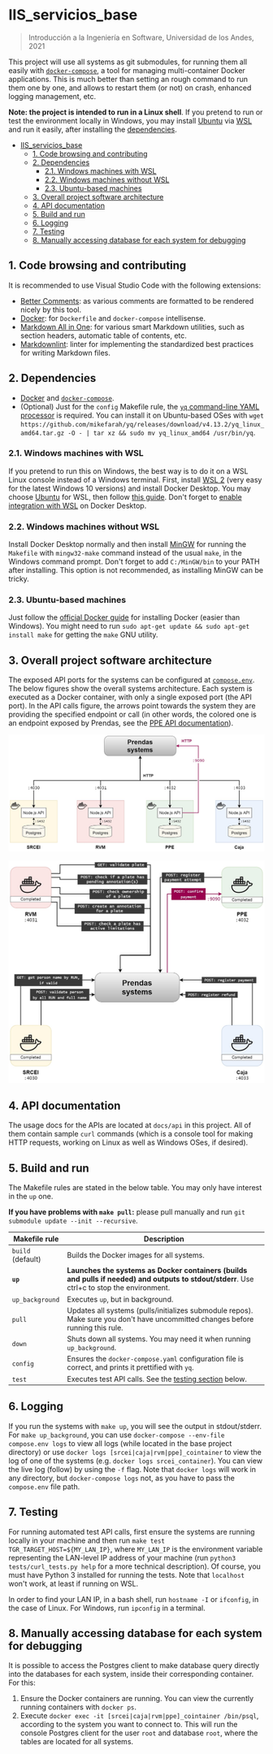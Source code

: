 # IIS_servicios_base

> Introducción a la Ingeniería en Software, Universidad de los Andes, 2021

This project will use all systems as git submodules, for running them all easily with [`docker-compose`](https://docs.docker.com/compose/), a tool for managing multi-container Docker applications. This is much better than setting an rough command to run them one by one, and allows to restart them (or not) on crash, enhanced logging management, etc.

**Note: the project is intended to run in a Linux shell**. If you pretend to run or test the environment locally in Windows, you may install [Ubuntu](https://www.microsoft.com/en-us/p/ubuntu-2004-lts/9n6svws3rx71) via [WSL](https://docs.microsoft.com/en-us/windows/wsl/install) and run it easily, after installing the [dependencies](#dependencies).

- [IIS_servicios_base](#iis_servicios_base)
  - [1. Code browsing and contributing](#1-code-browsing-and-contributing)
  - [2. Dependencies](#2-dependencies)
    - [2.1. Windows machines with WSL](#21-windows-machines-with-wsl)
    - [2.2. Windows machines without WSL](#22-windows-machines-without-wsl)
    - [2.3. Ubuntu-based machines](#23-ubuntu-based-machines)
  - [3. Overall project software architecture](#3-overall-project-software-architecture)
  - [4. API documentation](#4-api-documentation)
  - [5. Build and run](#5-build-and-run)
  - [6. Logging](#6-logging)
  - [7. Testing](#7-testing)
  - [8. Manually accessing database for each system for debugging](#8-manually-accessing-database-for-each-system-for-debugging)

## 1. Code browsing and contributing

It is recommended to use Visual Studio Code with the following extensions:

- [Better Comments](https://marketplace.visualstudio.com/items?itemName=aaron-bond.better-comments): as various comments are formatted to be rendered nicely by this tool.
- [Docker](https://marketplace.visualstudio.com/items?itemName=ms-azuretools.vscode-docker): for `Dockerfile` and `docker-compose` intellisense.
- [Markdown All in One](https://marketplace.visualstudio.com/items?itemName=yzhang.markdown-all-in-one): for various smart Markdown utilities, such as section headers, automatic table of contents, etc.
- [Markdownlint](https://marketplace.visualstudio.com/items?itemName=DavidAnson.vscode-markdownlint): linter for implementing the standardized best practices for writing Markdown files.

## 2. Dependencies

- [Docker](https://docs.docker.com/get-docker/) and [`docker-compose`](https://docs.docker.com/compose/install/).
- (Optional) Just for the `config` Makefile rule, the [`yq` command-line YAML processor](https://github.com/mikefarah/yq) is required. You can install it on Ubuntu-based OSes with `wget https://github.com/mikefarah/yq/releases/download/v4.13.2/yq_linux_amd64.tar.gz -O - | tar xz && sudo mv yq_linux_amd64 /usr/bin/yq`.

### 2.1. Windows machines with WSL

If you pretend to run this on Windows, the best way is to do it on a WSL Linux console instead of a Windows terminal. First, install [WSL 2](https://docs.microsoft.com/en-us/windows/wsl/install) (very easy for the latest Windows 10 versions) and install Docker Desktop. You may choose [Ubuntu](https://www.microsoft.com/en-us/p/ubuntu-2004-lts/9n6svws3rx71) for WSL, then follow [this guide](https://nickjanetakis.com/blog/setting-up-docker-for-windows-and-wsl-to-work-flawlessly). Don't forget to [enable integration with WSL](./docs/Docker_Ubuntu_WSL_config.png) on Docker Desktop.

### 2.2. Windows machines without WSL

Install Docker Desktop normally and then install [MinGW](https://sourceforge.net/projects/mingw/) for running the `Makefile` with `mingw32-make` command instead of the usual `make`, in the Windows command prompt. Don't forget to add `C:/MinGW/bin` to your PATH after installing. This option is not recommended, as installing MinGW can be tricky.

### 2.3. Ubuntu-based machines

Just follow the [official Docker guide](https://docs.docker.com/engine/install/ubuntu/) for installing Docker (easier than Windows). You might need to run `sudo apt-get update && sudo apt-get install make` for getting the `make` GNU utility.

## 3. Overall project software architecture

The exposed API ports for the systems can be configured at [`compose.env`](./compose.env). The below figures show the overall systems architecture. Each system is executed as a Docker container, with only a single exposed port (the API port). In the API calls figure, the arrows point towards the system they are providing the specified endpoint or call (in other words, the colored one is an endpoint exposed by Prendas, see the [PPE API documentation](./docs/api/PPE.md)).

![Overall systems diagram](./docs/diagram_overall.jpg "Overall diagram")

![API calls](./docs/diagram_api_calls.jpg "API calls diagram")

## 4. API documentation

The usage docs for the APIs are located at `docs/api` in this project. All of them contain sample `curl` commands (which is a console tool for making HTTP requests, working on Linux as well as Windows OSes, if desired).

## 5. Build and run

The Makefile rules are stated in the below table. You may only have interest in the `up` one.

**If you have problems with `make pull`:** please pull manually and run `git submodule update --init --recursive`.

| Makefile rule     | Description                                                                                                                                  |
| ----------------- | -------------------------------------------------------------------------------------------------------------------------------------------- |
| `build` (default) | Builds the Docker images for all systems.                                                                                                    |
| **`up`**          | **Launches the systems as Docker containers (builds and pulls if needed) and outputs to stdout/stderr**. Use ctrl+c to stop the environment. |
| `up_background`   | Executes `up`, but in background.                                                                                                            |
| `pull`            | Updates all systems (pulls/initializes submodule repos). Make sure you don't have uncommitted changes before running this rule.              |
| `down`            | Shuts down all systems. You may need it when running `up_background`.                                                                        |
| `config`          | Ensures the `docker-compose.yaml` configuration file is correct, and prints it prettified with `yq`.                                         |
| `test`            | Executes test API calls. See the [testing section](#testing) below.                                                                          |

## 6. Logging

If you run the systems with `make up`, you will see the output in stdout/stderr. For `make up_background`, you can use `docker-compose --env-file compose.env logs` to view all logs (while located in the base project directory) or use `docker logs [srcei|caja|rvm|ppe]_cointainer` to view the log of one of the systems (e.g. `docker logs srcei_container`). You can view the live log (follow) by using the `-f` flag. Note that `docker logs` will work in any directory, but `docker-compose logs` not, as you have to pass the `compose.env` file path.

## 7. Testing

For running automated test API calls, first ensure the systems are running locally in your machine and then run `make test TGR_TARGET_HOST=${MY_LAN_IP}`, where `MY_LAN_IP` is the environment variable representing the LAN-level IP address of your machine (run `python3 tests/curl_tests.py help` for a more technical description). Of course, you must have Python 3 installed for running the tests. Note that `localhost` won't work, at least if running on WSL.

In order to find your LAN IP, in a bash shell, run `hostname -I` or `ifconfig`, in the case of Linux. For Windows, run `ipconfig` in a terminal.

## 8. Manually accessing database for each system for debugging

It is possible to access the Postgres client to make database query directly into the databases for each system, inside their corresponding container. For this:

1. Ensure the Docker containers are running. You can view the currently running containers with `docker ps`.
2. Execute `docker exec -it [srcei|caja|rvm|ppe]_cointainer /bin/psql`, according to the system you want to connect to. This will run the console Postgres client for the user `root` and database `root`, where the tables are located for all systems.
